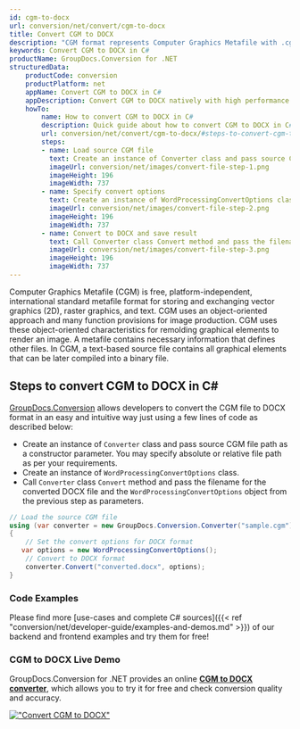 ```yaml
---
id: cgm-to-docx
url: conversion/net/convert/cgm-to-docx
title: Convert CGM to DOCX
description: "CGM format represents Computer Graphics Metafile with .cgm extension. Learn how to convert CGM to DOCX file programmatically in C# language using GroupDocs.Conversion for .NET library."
keywords: Convert CGM to DOCX in C#
productName: GroupDocs.Conversion for .NET
structuredData:
    productCode: conversion
    productPlatform: net
    appName: Convert CGM to DOCX in C#
    appDescription: Convert CGM to DOCX natively with high performance using C# language and server side GroupDocs.Conversion for .NET APIs, without the use of any software like Microsoft or Open Office.
    howTo:
        name: How to convert CGM to DOCX in C# 
        description: Quick guide about how to convert CGM to DOCX in C# with high performance and accuracy.
        url: conversion/net/convert/cgm-to-docx/#steps-to-convert-cgm-to-docx-in-c
        steps:
        - name: Load source CGM file 
          text: Create an instance of Converter class and pass source CGM file path as a constructor parameter. You may specify absolute or relative file path as per your requirements. 
          imageUrl: conversion/net/images/convert-file-step-1.png
          imageHeight: 196
          imageWidth: 737
        - name: Specify convert options 
          text: Create an instance of WordProcessingConvertOptions class.
          imageUrl: conversion/net/images/convert-file-step-2.png
          imageHeight: 196
          imageWidth: 737
        - name: Convert to DOCX and save result 
          text: Call Converter class Convert method and pass the filename for the converted HTML file and the WordProcessingConvertOptions object from the previous step as parameters.
          imageUrl: conversion/net/images/convert-file-step-3.png
          imageHeight: 196
          imageWidth: 737
---
```


Computer Graphics Metafile (CGM) is free, platform-independent, international standard metafile format for storing and exchanging vector graphics (2D), raster graphics, and text. CGM uses an object-oriented approach and many function provisions for image production. CGM uses these object-oriented characteristics for remolding graphical elements to render an image. A metafile contains necessary information that defines other files. In CGM, a text-based source file contains all graphical elements that can be later compiled into a binary file.

## Steps to convert CGM to DOCX in C#

[GroupDocs.Conversion](https://products.groupdocs.com/conversion/net) allows developers to convert the CGM file to DOCX format in an easy and intuitive way just using a few lines of code as described below:

* Create an instance of `Converter` class and pass source CGM file path as a constructor parameter. You may specify absolute or relative file path as per your requirements. 
* Create an instance of `WordProcessingConvertOptions` class.
* Call `Converter` class `Convert` method and pass the filename for the converted DOCX file and the `WordProcessingConvertOptions` object from the previous step as parameters.

```csharp
// Load the source CGM file
using (var converter = new GroupDocs.Conversion.Converter("sample.cgm"))
{
    // Set the convert options for DOCX format
   var options = new WordProcessingConvertOptions();
    // Convert to DOCX format
    converter.Convert("converted.docx", options);
}
```

### Code Examples

Please find more [use-cases and complete C# sources]({{< ref "conversion/net/developer-guide/examples-and-demos.md" >}}) of our backend and frontend examples and try them for free!

### CGM to DOCX Live Demo

GroupDocs.Conversion for .NET provides an online [**CGM to DOCX converter**](https://products.groupdocs.app/conversion/cgm-to-docx), which allows you to try it for free and check conversion quality and accuracy.

[!["Convert CGM to DOCX"](conversion/net/images/convert-to-docx/convert-cgm-to-docx.png)](https://products.groupdocs.app/conversion/cgm-to-docx)